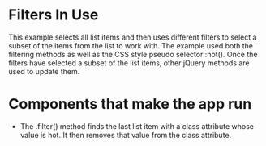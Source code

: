 # Filters In Use

This example selects all list items and then uses different filters to select a subset of the items from the list to work with. The example used both the filtering methods as well as the CSS style pseudo selector :not(). Once the filters have selected a subset of the list items, other jQuery methods are used to update them.
 
# Components that make the app run

* The .filter() method finds the last list item with a class attribute whose value is hot. It then removes that value from the class attribute.
